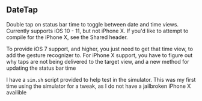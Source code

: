 ## DateTap

Double tap on status bar time to toggle between date and time views. Currently supports iOS 10 - 11, but not iPhone X. If you'd like to attempt to compile for the iPhone X, see the Shared header. 

To provide iOS 7 support, and higher, you just need to get that time view, to add the gesture recognizer to. For iPhone X support, you have to figure out why taps are not being delivered to the target view, and a new method for updating the status bar time

I have a `sim.sh` script provided to help test in the simulator. This was my first time using the simulator for a tweak, as I do not have a jailbroken iPhone X availible
